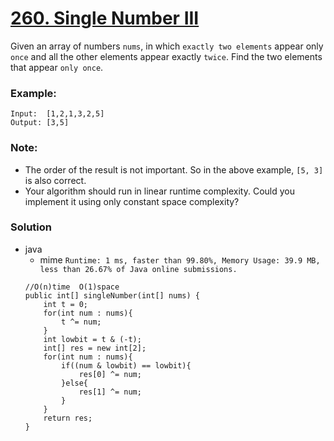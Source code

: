 # [260. Single Number III](https://leetcode.com/problems/single-number-iii/)

Given an array of numbers `nums`, in which `exactly two elements` appear only `once` and all the other elements appear exactly `twice`.
Find the two elements that appear `only once`.

### Example:
```
Input:  [1,2,1,3,2,5]
Output: [3,5]
```

### Note:
* The order of the result is not important. So in the above example, `[5, 3]` is also correct.
* Your algorithm should run in linear runtime complexity. Could you implement it using only constant space complexity?

### Solution
* java
  * mime `Runtime: 1 ms, faster than 99.80%, Memory Usage: 39.9 MB, less than 26.67% of Java online submissions.`
  ```
  //O(n)time  O(1)space
  public int[] singleNumber(int[] nums) {
      int t = 0;
      for(int num : nums){
          t ^= num;
      }
      int lowbit = t & (-t);
      int[] res = new int[2];
      for(int num : nums){
          if((num & lowbit) == lowbit){
              res[0] ^= num;
          }else{
              res[1] ^= num;
          }
      }
      return res;
  }
  ```
